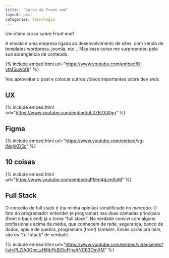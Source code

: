```yaml
---
title:  "Curso de Front end"
layout: post
categories: tecnologia
---
```


Um ótimo curso sobre Front end!  


A envato é uma empresa ligada ao desenvolvimento de sites, com venda de templates wordpress, joomla, etc... Mas esse curso me surpreendeu pela sua abrangência de conteúdo. 

{% include embed.html url="https://www.youtube.com/embed/B-ytMSuwbf8" %}

Vou aproveitar o post e colocar outros vídeos importantes sobre dev web: 

## UX 

{% include embed.html url="https://www.youtube.com/embed/uL2ZB7XXIgg" %}

## Figma

{% include embed.html url="https://www.youtube.com/embed/vg-INqhKD5c" %}

## 10 coisas 

{% include embed.html url="https://www.youtube.com/embed/uPMm4dJmSoM" %}

## Full Stack 

O conceito de full stack é (na minha opinião) simplificado no *mercado*. O fato do programador entender (e programar) nas duas camadas principais (front e back end) já o torna "full stack". Na verdade convivi com alguns profissionais acima da média, que conhecem de rede, segurança, banco de dados, apis e de quebra, programam (front) também. Esses caras pra mim, são os "full stack" de verdade. 

{% include embed.html url="https://www.youtube.com/embed/videoseries?list=PLZlA0Gpn_vH8jbFkBjOuFjhxANC63OmXM" %}

